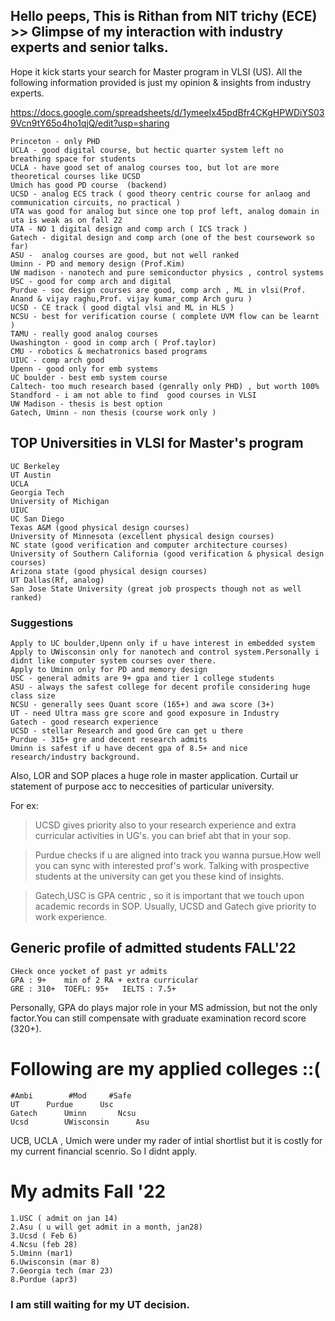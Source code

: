 ## Hello peeps, This is Rithan from NIT trichy (ECE) >> Glimpse of my interaction with industry experts and senior talks.
Hope it kick starts your search for Master program in VLSI (US).
All the following information provided is just my opinion & insights from industry experts.

https://docs.google.com/spreadsheets/d/1ymeeIx45pdBfr4CKgHPWDiYS039Vcn9tY65o4ho1qjQ/edit?usp=sharing

					
	Princeton - only PHD				
	UCLA - good digital course, but hectic quarter system left no breathing space for students
	UCLA - have good set of analog courses too, but lot are more theoretical courses like UCSD
	Umich has good PD course  (backend)				
	UCSD - analog ECS track ( good theory centric course for anlaog and communication circuits, no practical )				
	UTA was good for analog but since one top prof left, analog domain in uta is weak as on fall 22				
	UTA - NO 1 digital design and comp arch ( ICS track ) 				
	Gatech - digital design and comp arch (one of the best coursework so far)				
	ASU -  analog courses are good, but not well ranked			
	Uminn - PD and memory design (Prof.Kim)				
	UW madison - nanotech and pure semiconductor physics , control systems				
	USC - good for comp arch and digital				
	Purdue - soc design courses are good, comp arch , ML in vlsi(Prof. Anand & vijay raghu,Prof. vijay kumar_comp Arch guru ) 			
	UCSD - CE track ( good digtal vlsi and ML in HLS )				
	NCSU - best for verification course ( complete UVM flow can be learnt )				
	TAMU - really good analog courses				
	Uwashington - good in comp arch ( Prof.taylor)				
	CMU - robotics & mechatronics based programs				
	UIUC - comp arch good 				
	Upenn - good only for emb systems				
	UC boulder - best emb system course 				
	Caltech- too much research based (genrally only PHD) , but worth 100% 				
	Standford - i am not able to find  good courses in VLSI 				
	UW Madison - thesis is best option 				
	Gatech, Uminn - non thesis (course work only )				
					
          		
## TOP Universities in VLSI for Master's program
	
	UC Berkeley	
	UT Austin	
	UCLA	
	Georgia Tech	
	University of Michigan	
	UIUC	
	UC San Diego	
	Texas A&M (good physical design courses)	
	University of Minnesota (excellent physical design courses)	
	NC state (good verification and computer architecture courses)	
	University of Southern California (good verification & physical design courses)	
	Arizona state (good physical design courses)	
	UT Dallas(Rf, analog)	
	San Jose State University (great job prospects though not as well ranked)
	
### Suggestions				
	Apply to UC boulder,Upenn only if u have interest in embedded system 						
	Apply to UWisconsin only for nanotech and control system.Personally i didnt like computer system courses over there.				
	Apply to Uminn only for PD and memory design
	USC - general admits are 9+ gpa and tier 1 college students
	ASU - always the safest college for decent profile considering huge class size
	NCSU - generally sees Quant score (165+) and awa score (3+)
	UT - need Ultra mass gre score and good exposure in Industry
	Gatech - good research experience
	UCSD - stellar Research and good Gre can get u there
	Purdue - 315+ gre and decent research admits
	Uminn is safest if u have decent gpa of 8.5+ and nice research/industry background.
	
Also, LOR and SOP places a huge role in master application. Curtail ur statement of purpose acc to neccesities of particular university. 

For ex: 
> UCSD gives priority also to your research experience and extra curricular activities in UG's. you can brief abt that in your sop. 

> Purdue checks if u are aligned into track you wanna pursue.How well you can sync with interested prof's work. Talking with prospective students at the university can get you these kind of insights.

> Gatech,USC is GPA centric , so it is important that we touch upon academic records in SOP.
> Usually, UCSD and Gatech give priority to work experience.
	
## Generic profile of admitted students	FALL'22	
	CHeck once yocket of past yr admits		
	GPA : 9+	min of 2 RA + extra curricular	
	GRE : 310+	TOEFL: 95+   IELTS : 7.5+
	
Personally, GPA do plays major role in your MS admission, but not the only factor.You can still compensate with graduate examination record score (320+). 
	
# Following are my applied colleges ::(
								
	#Ambi	     #Mod	  #Safe	
	UT	    Purdue	    Usc	
	Gatech	    Uminn	    Ncsu	
	Ucsd	    UWisconsin      Asu	

UCB, UCLA , Umich were under my rader of intial shortlist but it is costly for my current financial scenrio. So I didnt apply.	
	
# My admits Fall '22
	1.USC ( admit on jan 14) 		
	2.Asu ( u will get admit in a month, jan28) 		
	3.Ucsd ( Feb 6) 		
	4.Ncsu (feb 28)		
	5.Uminn (mar1)		
	6.Uwisconsin (mar 8)		
	7.Georgia tech (mar 23)		
	8.Purdue (apr3)	

### I am still waiting for my UT decision.



